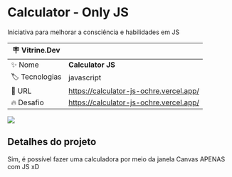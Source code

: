 # Calculator - Only JS

Iniciativa para melhorar a consciência e habilidades em JS

| :placard: Vitrine.Dev |     |
| -------------  | --- |
| :sparkles: Nome        | **Calculator JS**
| :label: Tecnologias | javascript
| :rocket: URL         | https://calculator-js-ochre.vercel.app/
| :fire: Desafio     | https://calculator-js-ochre.vercel.app/

![](https://jairpicklerjr.vercel.app/imagem_projetos_calculadora.png#vitrinedev)

## Detalhes do projeto

Sim, é possível fazer uma calculadora por meio da janela Canvas APENAS com JS xD
